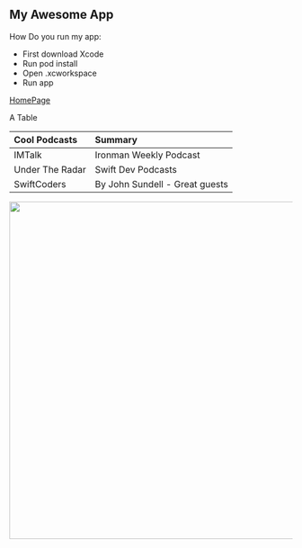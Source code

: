 ## My Awesome App

How Do you run my app: 
* First download Xcode
* Run pod install 
* Open .xcworkspace 
* Run app 

[HomePage](https://alexcpaul.com/)  

A Table 

|Cool Podcasts|Summary|
|:-------|:-------|
|IMTalk|Ironman Weekly Podcast|
|Under The Radar|Swift Dev Podcasts|
|SwiftCoders|By John Sundell - Great guests|

<p align="center">
<img src="https://encrypted-tbn0.gstatic.com/images?q=tbn:ANd9GcQxeRD-BWHMUvCd_7PJwFxrjzFIOWTs14lX0T-3TmVDQT9LuHfi" width="800" height="600"/>
</p>

